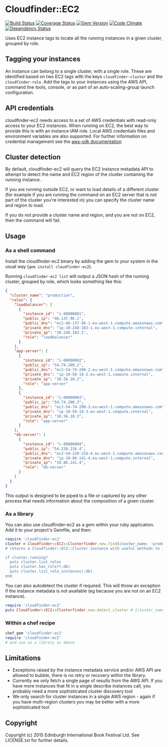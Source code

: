 # Cloudfinder::EC2

[![Build Status](https://travis-ci.org/edbookfest/cloudfinder-ec2.png)](https://travis-ci.org/edbookfest/cloudfinder-ec2)
[![Coverage Status](https://coveralls.io/repos/edbookfest/cloudfinder-ec2/badge.png?branch=master)](https://coveralls.io/r/edbookfest/cloudfinder-ec2)
[![Gem Version](https://badge.fury.io/rb/cloudfinder-ec2.png)](http://badge.fury.io/rb/cloudfinder-ec2)
[![Code Climate](https://codeclimate.com/github/edbookfest/cloudfinder-ec2.png)](https://codeclimate.com/github/edbookfest/cloudfinder-ec2)
[![Dependency Status](https://gemnasium.com/edbookfest/cloudfinder-ec2.png)](https://gemnasium.com/edbookfest/cloudfinder-ec2)

Uses EC2 instance tags to locate all the running instances in a given cluster, grouped by role.

## Tagging your instances

An instance can belong to a single cluster, with a single role. These are identified based on two EC2 tags with the
keys `cloudfinder-cluster` and the `cloudfinder-role`. Add the tags to your instances using the AWS API, command line
tools, console, or as part of an auto-scaling-group launch configuration.

## API credentials

cloudfinder-ec2 needs access to a set of AWS credentials with read-only access to your EC2 instances. When running
on EC2, the best way to provide this is with an instance IAM role. Local AWS credentials files and environment
variables are also supported. For further information on credential management see the
[aws-sdk documentation](http://docs.aws.amazon.com/sdkforruby/api/index.html#Credentials)

## Cluster detection

By default, cloudfinder-ec2 will query the EC2 instance metadata API to attempt to detect the name and EC2 region
of the cluster containing the running instance.

If you are running outside EC2, or want to load details of a different cluster (for example if you are running
the command on an EC2 server that is not part of the cluster you're interested in) you can specify the cluster
name and region to load.

If you do not provide a cluster name and region, and you are not on EC2, then the command will fail.

## Usage

### As a shell command

Install the cloudfinder-ec2 binary by adding the gem to your system in the usual way
(`gem install cloudfinder-ec2`).

Running `cloudfinder-ec2 list` will output a JSON hash of the running cluster, grouped by role, which
looks something like this:

```json
{
  "cluster_name": "production",
  "roles": {
    "loadbalancer": [
      {
        "instance_id": "i-00000001",
        "public_ip": "46.137.96.1",
        "public_dns": "ec2-46-137-96-1.eu-west-1.compute.amazonaws.com",
        "private_dns": "ip-10-248-183-1.eu-west-1.compute.internal",
        "private_ip": "10.248.183.1",
        "role": "loadbalancer"
      }
    ],
    "app-server": [
      {
        "instance_id": "i-00000002",
        "public_ip": "54.74.200.2",
        "public_dns": "ec2-54-74-200-2.eu-west-1.compute.amazonaws.com",
        "private_dns": "ip-10-56-18-2.eu-west-1.compute.internal",
        "private_ip": "10.56.18.2",
        "role": "app-server"
      },
      {
        "instance_id": "i-00000003",
        "public_ip": "54.74.200.3",
        "public_dns": "ec2-54-74-200-3.eu-west-1.compute.amazonaws.com",
        "private_dns": "ip-10-56-18-3.eu-west-1.compute.internal",
        "private_ip": "10.56.18.3",
        "role": "app-server"
      }
    ],
    "db-server": [
      {
        "instance_id": "i-00000004",
        "public_ip": "54.220.216.4",
        "public_dns": "ec2-54-220-216-4.eu-west-1.compute.amazonaws.com",
        "private_dns": "ip-10-86-141-4.eu-west-1.compute.internal",
        "private_ip": "10.86.141.4",
        "role": "db-server"
      }
    ]
  }
}
```

This output is designed to be piped to a file or captured by any other process that needs information about
the composition of a given cluster.

### As a library

You can also use cloudfinder-ec2 as a gem within your ruby application. Add it to your project's Gemfile, and
then:

```ruby
require 'cloudfinder-ec2'
cluster = Cloudfinder::EC2::Clusterfinder.new.find(cluster_name: 'production', region: 'eu-west-1)
# returns a Cloudfinder::EC2::Cluster instance with useful methods to interact with your cluster

if cluster.running?
  puts cluster.list_roles
  puts cluster.has_role?(:db)
  puts cluster.list_role_instances(:db)
end
```

You can also autodetect the cluster if required. This will throw an exception if the instance metadata is
not available (eg because you are not on an EC2 instance).

```ruby
require 'cloudfinder-ec2'
puts Cloudfinder::EC2::Clusterfinder.new.detect_cluster # {cluster_name: 'production', region: 'eu-west-1'}
```

### Within a chef recipe

```ruby
chef_gem 'cloudfinder-ec2'
require 'cloudfinder-ec2'
# and use as a library as above
```

## Limitations

* Exceptions raised by the instance metadata service and/or AWS API are allowed to bubble, there is no
  retry or recovery within the library.
* Currently we only fetch a single page of results from the AWS API. If you have more instances that fit
  in a single describe instances call, you probably need a more sophisticated cluster discovery tool
* We only search for cluster instances in a single AWS region - again if you have multi-region clusters
  you may be better with a more sophisticated tool

## Copyright

Copyright (c) 2015 Edinburgh International Book Festival Ltd. See LICENSE.txt for further details.
